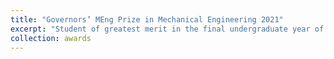 ```yaml
---
title: "Governors’ MEng Prize in Mechanical Engineering 2021"
excerpt: "Student of greatest merit in the final undergraduate year of the MEng course, Department of Mechanical Engineering, Imperial College London. <br/><img src='/images/Governors MEng Prize 2021.png' width='50%'>" 
collection: awards
---
```


